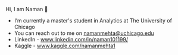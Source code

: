 Hi, I am Naman 👋
- I’m currently a master's student in Analytics at The University of Chicago
- You can reach out to me on namanmehta@uchicago.edu
- LinkedIn - www.linkedin.com/in/naman101199/
- Kaggle - www.kaggle.com/namanmehta1
